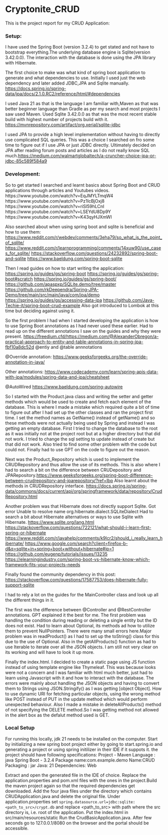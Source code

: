 # Cryptonite_CRUD
This is the project report for my CRUD Application:

<h3>Setup:</h3>
I have used the Spring Boot (version 3.2.4) to get stated and not have to bootstrap everything.The underlying database engine is Sqlite(version 3.42.0.0). 
The interaction with the database is done using the JPA library with Hibernate.

The first choice to make was what kind of spring boot application to generate and what dependencies to use.
Initially I used just the web dependency and later added JDBC,JPA and Sqlite manually.
https://docs.spring.io/spring-data/jpa/docs/2.1.0.RC2/reference/html/#dependencies

I used Java 21 as that is the language I am familiar with,Maven as that was better beginner language than Gradle as per my search and most projects I saw used Maven.
Used Sqlite 3.42.0.0 as that was the most recent stable build with highest number of projects build with it.
https://mvnrepository.com/artifact/org.xerial/sqlite-jdbc



I used JPA to provide a high level implementation without having to directly use complicated SQL queries. 
This was a choice I searched on fro some time to figure out if I use JPA or just JDBC directly.
Ultimately decided on JPA after reading forum posts and articles as I do not really know SQL much.https://medium.com/walmartglobaltech/a-cruncher-choice-jpa-or-jdbc-85c589f584a9

<h3>Development:</h3>
So to get started I searched and learnt basics about Spring Boot and CRUD applications through articles and Youtubes videos.
https://www.youtube.com/watch?v=EqJMYLTmqW4
https://www.youtube.com/watch?v=Pz1IcBjOxj8
https://www.youtube.com/watch?v=riSl59hLCnI
https://www.youtube.com/watch?v=LSEYdU8Dp9Y
https://www.youtube.com/watch?v=K43qyHJXmWI

Also searched about when using spring boot and sqlite is beneficial and how to use them:
https://www.reddit.com/r/webdev/comments/3eha79/so_what_is_the_point_of_sqlite/
https://www.reddit.com/r/learnprogramming/comments/14xuw90/use_cases_for_sqlite/
https://stackoverflow.com/questions/24232892/spring-boot-and-sqlite
https://www.baeldung.com/spring-boot-sqlite

Then I read guides on how to start writing the application:
https://spring.io/guides/gs/spring-boot
https://spring.io/guides/gs/spring-boot#scratch
https://spring.io/guides/gs/spring-boot/
https://github.com/apaspxp/SQLite.demo/tree/master
https://github.com/rkDeependra/Spring-JPA-Demo/tree/main/src/main/java/com/jpa/demo
https://spring.io/guides/gs/accessing-data-jpa
https://github.com/Java-Techie-jt/spring-boot-crud-example
Also got introduced to Lombok at this time but deciding against using it.


So the first problem I had when I started developing the application is how to use Spring Boot annotations as I had never used these earlier. 
Had to read up on the different annotations I saw on the guides and why they were present. 
https://freedium.cfd/https://medium.com/@AlexanderObregon/a-practical-approach-to-entity-and-table-annotations-in-spring-jpa-fbf10a8dc52d
@entiy and @table annnotations

@Override annotation:
https://www.geeksforgeeks.org/the-override-annotation-in-java/

Other annotations:
https://www.codecademy.com/learn/spring-apis-data-with-jpa/modules/spring-data-and-jpa/cheatsheet

@AutoWired
https://www.baeldung.com/spring-autowire

So I started with the Product.java class and writing the setter and getter methods which would be used to create and fetch each element of the database.
This is where I made a mistake which required quite a bit of time to figure out after I had set up the other classes and ran the project first time.
I set the method names as GetName() instead of getName() and so these methods were not actually being used by Spring and instead I was getting an empty database. 
First I tried to change the database to the root as it was initially not at the project root but at a higher directory but that did not work.
I tried to change the sql setting to update instead of create but that did not work. Also tried to find some other problem with the code but could not.
Finally had to use GPT on the code to figure out the reason.

Next was the Product_Repository which is used to implement the CRUDRepository and thus allow the use of its methods. This is also where I had to search a bit on the 
difference between CRUDepository and JPARepository.https://www.geeksforgeeks.org/spring-boot-difference-between-crudrepository-and-jparepository/?ref=lbp
Also learnt about the methods in CRUDRepository interface. https://docs.spring.io/spring-data/commons/docs/current/api/org/springframework/data/repository/CrudRepository.html

Another problem was that Hibernate does not directly support Sqlite. Got error Unable to resolve name org.hibernate.dialect.SQLiteDialect
Had to search a bit about Hibernate alternatives or ways to use Sqlite with Hibernate.
https://www.sqlite.org/lang.html
https://stackoverflow.com/questions/722121/what-should-i-learn-first-spring-or-hibernate
https://www.reddit.com/r/javahelp/comments/k9lcr2/should_i_really_learn_hibernate/
https://www.google.com/search?client=firefox-b-d&q=sqlite+in+spring+boot+without+hibernate#ip=1
https://github.com/eugenp/tutorials/issues/13235
https://elearningindustry.com/spring-boot-vs-hibernate-know-which-framework-fits-your-projects-needs

Finally found the community dependency in this post:
https://stackoverflow.com/questions/17587753/does-hibernate-fully-support-sqlite
	
I had to rely a lot on the guides for the MainController class and look up all the different things in it.

The first was the difference between @Controller and @RestController annotations. GPT explained it the best for me.
The first problem was handling the condition during reading or deleting a single entity but the ID does not exist.
Had to learn about Optional, its methods ad how to utilize them to prevent NullPointers.
There were many small errors here.Major problem was in readProduct() as I had to set up the toString() class for this due to the use of Optional.
Also in the getAllProducts() function as had to use Iterable<Product> to iterate over all the JSON objects.
I am still not very clear on its working and will have to look it up more.


Finally the index.html. I decided to create a static page using JS function instead of using template engine like Thymeleaf.
This was because looks were not a concern and I was familiar with html much better, just had to learn using Javascript with it and how to interact with the database.
The errors were mainly about handling the JSON objects and having to convert them to Strings using JSON.Stringify() as I was getting [object Object].
How to use dynamic URI for fetching particular objects,
using the wrong method like POST instead of PUT in the update method which would perform unexpected behaviour.
Also I made a mistake in deleteAllProducts() method of not specifying the DELETE method.So I was getting method not allowed in the alert box as the defalut method used is GET.

<h3>Local Setup</h3>

For running this locally, jdk 21 needs to be installed on the computer.
Start by initializing a new spring boot project either by going to start.spring.io and generating a project or using spring initilizer in their IDE if it suppots it.
the project should have following specifications:
Project - Maven
Language : java
Spring Boot - 3.2.4
Package name:com.example.demo
Name:CRUD
Packaging : jar
Java: 21
Dependencies: Web

Extract and open the generated file in the IDE of choice.
Replace the application.properties and pom.xml files with the ones in the project.Build the maven project again so that the required dependencies get downloaded.
Add the four java files under the directory which contains CRUDApplication.java  and delete the original file.
Under application.properties set ```spring.datasource.url=jdbc:sqlite:<path_to_src>/crypt.db``` and replace <path_to_src> with path where the src directory is, i.e. root of the application.
Put the index.html in src/main/resources/static
Run the CrudBasicApplication.java. After few seconds go to 127.0.0.1/8080 on the browser and the portal should be accessible.

